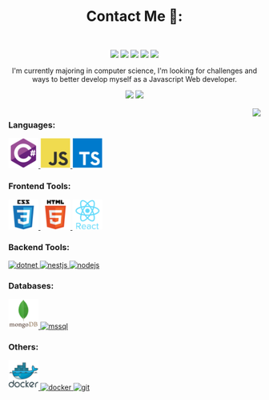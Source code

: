 <div align="center" marginBottom="50">
  
<div>
  <h1>  Contact Me 👋:</h1>
<br/>
  
[![](https://img.shields.io/badge/Instagram-E4405F?style=for-the-badge&logo=instagram&logoColor=white)](https://www.instagram.com/m_oluap_/)
[![](https://img.shields.io/badge/LinkedIn-0077B5?style=for-the-badge&logo=linkedin&logoColor=white)](https://www.linkedin.com/in/paulomarian0/)
[![](https://img.shields.io/badge/Steam-000000?style=for-the-badge&logo=steam&logoColor=white)](https://steamcommunity.com/profiles/76561198435177562/)
[![](https://img.shields.io/badge/WhatsApp-25D366?style=for-the-badge&logo=whatsapp&logoColor=white)](https://api.whatsapp.com/send?phone=5527999174870&text=Oi)
[![](https://img.shields.io/badge/Gmail-D14836?style=for-the-badge&logo=gmail&logoColor=white)](mailto:paulomariano2501@gmail.com)

  


<p>
I'm currently majoring in computer science, I'm looking for challenges and ways to better develop myself as a Javascript Web developer.
</p>
  
<div>
    <img height="150px" src="https://github-readme-stats.vercel.app/api?username=paulomarian0&show_icons=true&theme=radical&include_all_commits=true&count_private=true"/>
    <img height="150px" src="https://github-readme-stats.vercel.app/api/top-langs/?username=paulomarian0&layout=compact&langs_count=7&theme=radical"/>
</div>
<br/>
 
 <img  align="right" height="500" src="https://c.tenor.com/YUzRkMOL-3EAAAAC/programming-computer-frog.gif">
   
<h3 align="left">Languages:</h3>
<p align="left"> <a href="https://www.w3schools.com/cs/" target="_blank" rel="noreferrer"> <img src="https://raw.githubusercontent.com/devicons/devicon/master/icons/csharp/csharp-original.svg" alt="csharp" width="60" height="60"/> </a> <a href="https://developer.mozilla.org/en-US/docs/Web/JavaScript" target="_blank" rel="noreferrer"> <img src="https://raw.githubusercontent.com/devicons/devicon/master/icons/javascript/javascript-original.svg" alt="javascript" width="60" height="60"/> </a> <a href="https://www.typescriptlang.org/" target="_blank" rel="noreferrer"> <img src="https://raw.githubusercontent.com/devicons/devicon/master/icons/typescript/typescript-original.svg" alt="typescript" width="60" height="60"/> </a> </p>


<h3 align="left">Frontend Tools:</h3>
<p align="left"> <a href="https://www.w3schools.com/css/" target="_blank" rel="noreferrer"> <img src="https://raw.githubusercontent.com/devicons/devicon/master/icons/css3/css3-original-wordmark.svg" alt="css3" width="60" height="60"/> </a> <a href="https://www.w3.org/html/" target="_blank" rel="noreferrer"> <img src="https://raw.githubusercontent.com/devicons/devicon/master/icons/html5/html5-original-wordmark.svg" alt="html5" width="60" height="60"/> </a> <a href="https://reactjs.org/" target="_blank" rel="noreferrer"> <img src="https://raw.githubusercontent.com/devicons/devicon/master/icons/react/react-original-wordmark.svg" alt="react" width="60" height="60"/> </a> </p>

<h3 align="left">Backend Tools:</h3>
<p align="left"> 
  <a href="https://dotnet.microsoft.com/" target="_blank" rel="noreferrer"> 
  <img src="https://upload.wikimedia.org/wikipedia/commons/7/7d/Microsoft_.NET_logo.svg" alt="dotnet" width="60" height="60"/> 
  </a> 
   <a href="https://nestjs.com/" target="_blank" rel="noreferrer"> <img src="https://docs.nestjs.com/assets/logo-small.svg" alt="nestjs" width="60" height="60"/> </a>
  <a href="https://nodejs.org" target="_blank" rel="noreferrer"> 
    <img src="https://camo.githubusercontent.com/fd041e92bd32bf838cdf7819111512faf0e1e1610fd4cd839092abffd2c03c10/68747470733a2f2f6432656970397366336f6f3663322e636c6f756466726f6e742e6e65742f746167732f696d616765732f3030302f3030302f3235362f7371756172655f3438302f6e6f64656a736c6f676f2e706e67" alt="nodejs" width="60" height="60"/> 
  </a> 

</p>

<h3 align="left">Databases:</h3>
<p align="left"> 
  <a href="https://www.mongodb.com/" target="_blank" rel="noreferrer">
    <img src="https://raw.githubusercontent.com/devicons/devicon/master/icons/mongodb/mongodb-original-wordmark.svg" alt="mongodb" width="60" height="60"/> 
  </a> 
  <a href="https://www.microsoft.com/en-us/sql-server" target="_blank" rel="noreferrer"> 
    <img src="https://www.svgrepo.com/show/303229/microsoft-sql-server-logo.svg" alt="mssql" width="60" height="60"/>
  </a> 
</p>

<h3 align="left">Others:</h3>
<p align="left"> 
  <a href="https://www.docker.com/" target="_blank" rel="noreferrer"> 
    <img src="https://raw.githubusercontent.com/devicons/devicon/master/icons/docker/docker-original-wordmark.svg" alt="docker" width="60" height="60"/> 
  </a>
  
  <a href="https://www.docker.com/" target="_blank" rel="noreferrer"> 
    <img src="https://d2eip9sf3oo6c2.cloudfront.net/tags/images/000/001/287/square_480/prismaHD.png" alt="docker" width="60" height="60"/> 
  </a>
  <a href="https://git-scm.com/" target="_blank" rel="noreferrer"> 
    <img src="https://www.vectorlogo.zone/logos/git-scm/git-scm-icon.svg" alt="git" width="60" height="60"/> 
  </a> 
</p>

